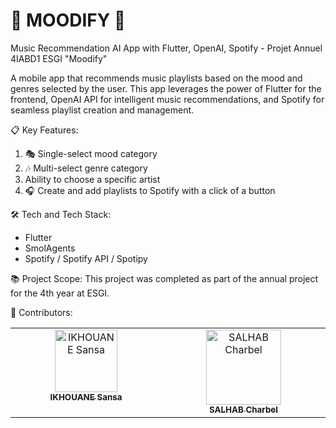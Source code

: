 # 🎵 MOODIFY 🎵
Music Recommendation AI App with Flutter, OpenAI, Spotify - Projet Annuel 4IABD1 ESGI "Moodify"

A mobile app that recommends music playlists based on the mood and genres selected by the user. This app leverages the power of Flutter for the frontend, OpenAI API for intelligent music recommendations, and Spotify for seamless playlist creation and management.

📋 Key Features:
1. 🎭 Single-select mood category 
2. 🎶 Multi-select genre category
3. Ability to choose a specific artist
5. 🎧 Create and add playlists to Spotify with a click of a button

🛠️ Tech and Tech Stack:
- Flutter
- SmolAgents
- Spotify / Spotify API / Spotipy

📚 Project Scope: This project was completed as part of the annual project for the 4th year at ESGI.

👥 Contributors:
<table>
  <tbody>
    <tr>
      <td align="center"  valign="top" width="14.28%"><a href="https://github.com/sikhouane"><img src="https://avatars.githubusercontent.com/u/112342136?v=4" width="100px;" alt="IKHOUANE Sansa"/><br /><sub><b>IKHOUANE Sansa</b></sub></a>
      </td>
      <td align="center" valign="top" width="14.28%"><a href="https://github.com/c-salhab"><img src="https://avatars.githubusercontent.com/u/118256379?v=4" width="120px;" alt="SALHAB Charbel"/><br /><sub><b>SALHAB Charbel</b></sub></a>
      </td>
    </tr>
  </tbody>
</table>
